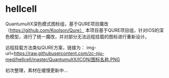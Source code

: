 # hellcell
QuantumultX深色模式图标组，基于QURE项目魔改（https://github.com/Koolson/Qure）
本项目基于QURE项目组，针对iOS的深色模型，进行了统一魔改，并对部分无法远程挂载的图标进行重新设计。

远程挂载方法类似QURE方案，链接为：
img-url=https://raw.githubusercontent.com/zc-nju-med/hellcell/master/QuantumultX/ICON/图标名称.PNG

初次整理，素材在缓慢更新中...
